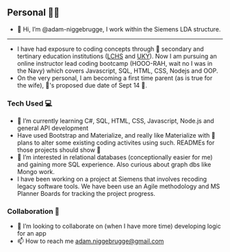 ## Personal 👨‍🔬
- 👋 Hi, I’m @adam-niggebrugge, I work within the Siemens LDA structure. 
_ _ _ _

- I have had exposure to coding concepts through 🏫 secondary and tertinary education  institutions ([LCHS](https://www.lexingtoncatholic.com/) and [UKY](https://www.engr.uky.edu/research-faculty/departments/computer-science)). Now I am pursuing an online instructor lead coding bootcamp (HOOO-RAH, wait no I was in the Navy) which covers Javascript, SQL, HTML, CSS, Nodejs and OOP. 
- On the very personal, I am becoming a first time parent (as is true for the wife), 👶's proposed due date of Sept 14 🤞.

### Tech Used 💻
- 🌱 I’m currently learning C#, SQL, HTML, CSS, Javascript, Node.js and general API development
- Have used Bootstrap and Materialize, and really like Materialize with 🔄 plans to alter some existing coding activites using such. READMEs for those projects should show 🚧 
- 👀 I’m interested in relational databases (conceptionally easier for me) and gaining more SQL experience. Also curious about graph dbs like Mongo work.
- I have been working on a project at Siemens that involves recoding legacy software tools. We have been use an Agile methodology and MS Planner Boards for tracking the project progress.

### Collaboration 📓
- 💞️ I’m looking to collaborate on (when I have more time) developing logic for an app
- 📫 How to reach me adam.niggebrugge@gmail.com

<!---
adam-niggebrugge/adam-niggebrugge is a ✨ special ✨ repository because its `README.md` (this file) appears on your GitHub profile.
You can click the Preview link to take a look at your changes.
--->

